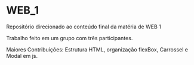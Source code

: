 # WEB_1
Repositório direcionado ao conteúdo final da matéria de WEB 1

Trabalho feito em um grupo com três participantes.

Maiores Contribuições: Estrutura HTML, organização flexBox, Carrossel e Modal em js.

